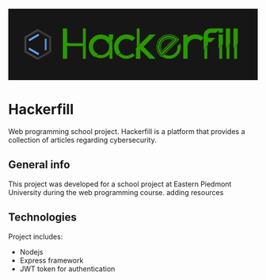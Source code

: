 ![alt logo](https://github.com/LukeAz/Hackerfill/blob/main/docs/logo.png)
# Hackerfill
Web programming school project. Hackerfill is a platform that provides a collection of articles regarding cybersecurity. 

## General info
This project was developed for a school project at Eastern Piedmont University during the web programming course.
adding resources

## Technologies
Project includes:
* Nodejs
* Express framework
* JWT token for authentication
